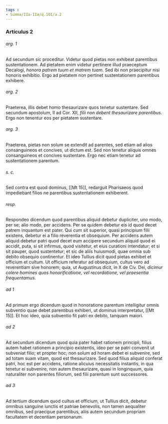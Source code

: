 ```yaml
---
tags : 
- Summa/IIa-IIæ/q.101/a.2
---
```


### Articulus 2

###### arg. 1
Ad secundum sic proceditur. Videtur quod pietas non exhibeat parentibus sustentationem. Ad pietatem enim videtur pertinere illud praeceptum Decalogi, *honora patrem tuum et matrem tuam*. Sed ibi non praecipitur nisi honoris exhibitio. Ergo ad pietatem non pertinet sustentationem parentibus exhibere.

###### arg. 2
Praeterea, illis debet homo thesaurizare quos tenetur sustentare. Sed secundum apostolum, II ad Cor. XII, *filii non debent thesaurizare parentibus*. Ergo non tenentur eos per pietatem sustentare.

###### arg. 3
Praeterea, pietas non solum se extendit ad parentes, sed etiam ad alios consanguineos et concives, ut dictum est. Sed non tenetur aliquis omnes consanguineos et concives sustentare. Ergo nec etiam tenetur ad sustentationem parentum.

###### s. c.
Sed contra est quod dominus, [[Mt 15]], redarguit Pharisaeos quod impediebant filios ne parentibus sustentationem exhiberent.

###### resp.
Respondeo dicendum quod parentibus aliquid debetur dupliciter, uno modo, per se; alio modo, per accidens. Per se quidem debetur eis id quod decet patrem inquantum est pater. Qui cum sit superior, quasi principium filii existens, debetur ei a filio reverentia et obsequium. Per accidens autem aliquid debetur patri quod decet eum accipere secundum aliquid quod ei accidit, puta, si sit infirmus, quod visitetur, et eius curationi intendatur; et si sit pauper, quod sustentetur; et sic de aliis huiusmodi, quae omnia sub debito obsequio continentur. Et ideo Tullius dicit quod pietas exhibet et officium et cultum. Ut officium referatur ad obsequium, cultus vero ad reverentiam sive honorem; quia, ut Augustinus dicit, in X de Civ. Dei, *dicimur colere homines quos honorificatione, vel recordatione, vel praesentia frequentamus*.

###### ad 1
Ad primum ergo dicendum quod in honoratione parentum intelligitur omnis subventio quae debet parentibus exhiberi, ut dominus interpretatur, [[Mt 15]]. Et hoc ideo, quia subventio fit patri ex debito, tanquam maiori.

###### ad 2
Ad secundum dicendum quod quia pater habet rationem principii, filius autem habet rationem a principio existentis, ideo per se patri convenit ut subveniat filio; et propter hoc, non solum ad horam debet ei subvenire, sed ad totam suam vitam, quod est thesaurizare. Sed quod filius aliquid conferat patri, hoc est per accidens, ratione alicuius necessitatis instantis, in qua tenetur ei subvenire, non autem thesaurizare, quasi in longinquum, quia naturaliter non parentes filiorum, sed filii parentum sunt successores.

###### ad 3
Ad tertium dicendum quod cultus et officium, ut Tullius dicit, debetur omnibus sanguine iunctis et patriae benevolis, non tamen aequaliter omnibus, sed praecipue parentibus, aliis autem secundum propriam facultatem et decentiam personarum.

